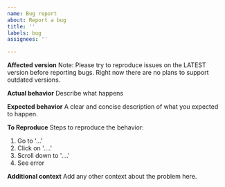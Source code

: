 ```yaml
---
name: Bug report
about: Report a bug
title: ''
labels: bug
assignees: ''

---
```


**Affected version**
Note: Please try to reproduce issues on the LATEST version before reporting bugs. Right now there are no plans to support outdated versions.

**Actual behavior**
Describe what happens

**Expected behavior**
A clear and concise description of what you expected to happen.

**To Reproduce**
Steps to reproduce the behavior:
1. Go to '...'
2. Click on '....'
3. Scroll down to '....'
4. See error

**Additional context**
Add any other context about the problem here.
